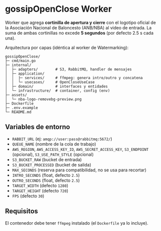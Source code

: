 
# gossipOpenClose Worker

Worker que agrega **cortinilla de apertura y cierre** con el logotipo oficial de la Asociación Nacional de Baloncesto (ANB/NBA) al video de entrada.
La suma de ambas cortinillas no excede **5 segundos** (por defecto 2.5 s cada una).

Arquitectura por capas (idéntica al worker de Watermarking):

```
gossipOpenClose/
├─ cmd/main.go
├─ internal/
│  ├─ adapters/        # S3, RabbitMQ, handler de mensajes
│  ├─ application/
│  │  ├─ services/     # ffmpeg: genera intro/outro y concatena
│  │  └─ usecases/     # OpenCloseUseCase
│  ├─ domain/          # interfaces y entidades
│  └─ infrastructure/  # container, config (env)
├─ assets/
│  └─ nba-logo-removebg-preview.png
├─ Dockerfile
├─ .env.example
└─ README.md
```

## Variables de entorno

- `RABBIT_URL`  (ej: `amqp://user:pass@rabbitmq:5672/`)
- `QUEUE_NAME`  (nombre de la cola de trabajo)
- `AWS_REGION`, `AWS_ACCESS_KEY_ID`, `AWS_SECRET_ACCESS_KEY`, `S3_ENDPOINT` (opcional), `S3_USE_PATH_STYLE` (opcional)
- `S3_BUCKET_RAW`       (bucket de entrada)
- `S3_BUCKET_PROCESSED` (bucket de salida)
- `MAX_SECONDS`            (reserva para compatibilidad, no se usa para recortar)
- `INTRO_SECONDS`          (float, defecto `2.5`)
- `OUTRO_SECONDS`          (float, defecto `2.5`)
- `TARGET_WIDTH`           (defecto `1280`)
- `TARGET_HEIGHT`          (defecto `720`)
- `FPS`                    (defecto `30`)

## Requisitos

El contenedor debe tener `ffmpeg` instalado (el `Dockerfile` ya lo incluye).
